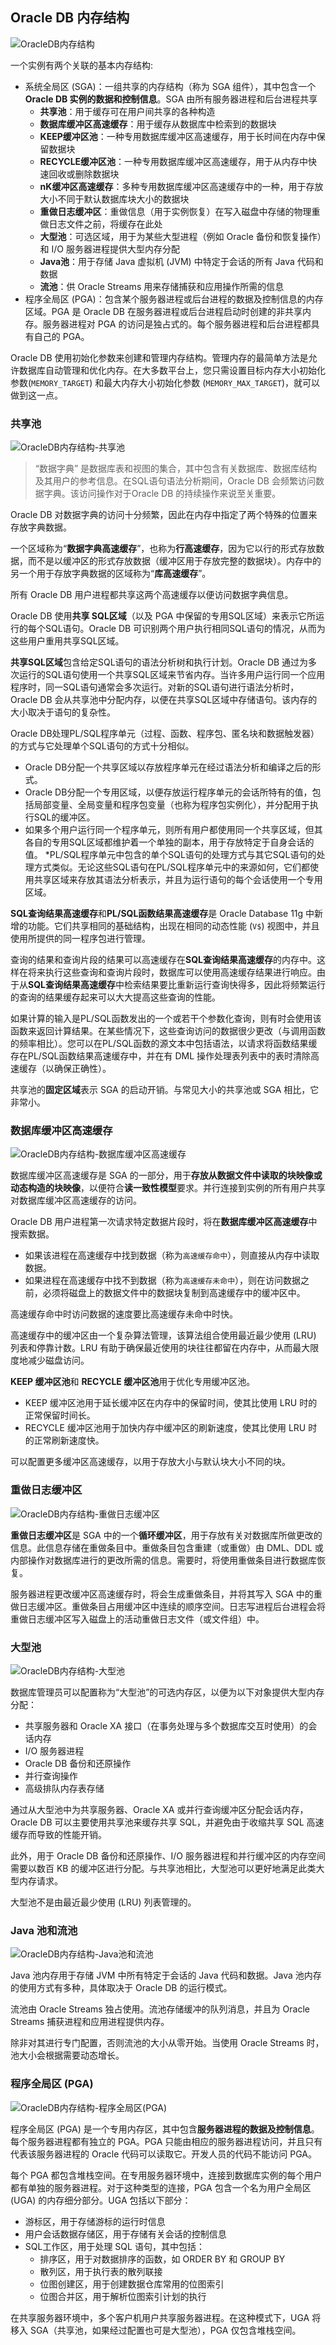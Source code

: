 ## Oracle DB 内存结构

![OracleDB内存结构](./pictures/OracleDB内存结构.png)

一个实例有两个关联的基本内存结构:
* 系统全局区 (SGA)：一组共享的内存结构（称为 SGA 组件），其中包含一个 **Oracle DB 实例的数据和控制信息**。SGA 由所有服务器进程和后台进程共享
  * **共享池**：用于缓存可在用户间共享的各种构造
  * **数据库缓冲区高速缓存**：用于缓存从数据库中检索到的数据块
  * **KEEP缓冲区池**：一种专用数据库缓冲区高速缓存，用于长时间在内存中保留数据块
  * **RECYCLE缓冲区池**：一种专用数据库缓冲区高速缓存，用于从内存中快速回收或删除数据块
  * **nK缓冲区高速缓存**：多种专用数据库缓冲区高速缓存中的一种，用于存放大小不同于默认数据库块大小的数据块
  * **重做日志缓冲区**：重做信息（用于实例恢复）在写入磁盘中存储的物理重做日志文件之前，将缓存在此处
  * **大型池**：可选区域，用于为某些大型进程（例如 Oracle 备份和恢复操作）和 I/O 服务器进程提供大型内存分配
  * **Java池**：用于存储 Java 虚拟机 (JVM) 中特定于会话的所有 Java 代码和数据
  * **流池**：供 Oracle Streams 用来存储捕获和应用操作所需的信息
* 程序全局区 (PGA)：包含某个服务器进程或后台进程的数据及控制信息的内存区域。PGA 是 Oracle DB 在服务器进程或后台进程启动时创建的非共享内存。服务器进程对 PGA 的访问是独占式的。每个服务器进程和后台进程都具有自己的 PGA。

Oracle DB 使用初始化参数来创建和管理内存结构。管理内存的最简单方法是允许数据库自动管理和优化内存。在大多数平台上，您只需设置目标内存大小初始化参数(`MEMORY_TARGET`) 和最大内存大小初始化参数 (`MEMORY_MAX_TARGET`)，就可以做到这一点。

### 共享池
![OracleDB内存结构-共享池](./pictures/OracleDB内存结构-共享池.png)

> “数据字典” 是数据库表和视图的集合，其中包含有关数据库、数据库结构及其用户的参考信息。在SQL语句语法分析期间，Oracle DB 会频繁访问数据字典。该访问操作对于Oracle DB 的持续操作来说至关重要。

Oracle DB 对数据字典的访问十分频繁，因此在内存中指定了两个特殊的位置来存放字典数据。

一个区域称为“**数据字典高速缓存**”，也称为**行高速缓存**，因为它以行的形式存放数据，而不是以缓冲区的形式存放数据（缓冲区用于存放完整的数据块）。内存中的另一个用于存放字典数据的区域称为“**库高速缓存**”。

所有 Oracle DB 用户进程都共享这两个高速缓存以便访问数据字典信息。

Oracle DB 使用**共享 SQL区域**（以及 PGA 中保留的专用SQL区域）来表示它所运行的每个SQL语句。Oracle DB 可识别两个用户执行相同SQL语句的情况，从而为这些用户重用共享SQL区域。

**共享SQL区域**包含给定SQL语句的语法分析树和执行计划。Oracle DB 通过为多次运行的SQL语句使用一个共享SQL区域来节省内存。当许多用户运行同一个应用程序时，同一SQL语句通常会多次运行。对新的SQL语句进行语法分析时，Oracle DB 会从共享池中分配内存，以便在共享SQL区域中存储语句。该内存的大小取决于语句的复杂性。

Oracle DB处理PL/SQL程序单元（过程、函数、程序包、匿名块和数据触发器）的方式与它处理单个SQL语句的方式十分相似。
* Oracle DB分配一个共享区域以存放程序单元在经过语法分析和编译之后的形式。
* Oracle DB分配一个专用区域，以便存放运行程序单元的会话所特有的值，包括局部变量、全局变量和程序包变量（也称为程序包实例化），并分配用于执行SQL的缓冲区。
* 如果多个用户运行同一个程序单元，则所有用户都使用同一个共享区域，但其各自的专用SQL区域都维护着一个单独的副本，用于存放特定于自身会话的值。
*PL/SQL程序单元中包含的单个SQL语句的处理方式与其它SQL语句的处理方式类似。无论这些SQL语句在PL/SQL程序单元中的来源如何，它们都使用共享区域来存放其语法分析表示，并且为运行语句的每个会话使用一个专用区域。

**SQL查询结果高速缓存**和**PL/SQL函数结果高速缓存**是 Oracle Database 11g 中新增的功能。它们共享相同的基础结构，出现在相同的动态性能 (`V$`) 视图中，并且使用所提供的同一程序包进行管理。

查询的结果和查询片段的结果可以高速缓存在**SQL查询结果高速缓存**的内存中。这样在将来执行这些查询和查询片段时，数据库可以使用高速缓存结果进行响应。由于从**SQL查询结果高速缓存**中检索结果要比重新运行查询快得多，因此将频繁运行的查询的结果缓存起来可以大大提高这些查询的性能。

如果计算的输入是PL/SQL函数发出的一个或若干个参数化查询，则有时会使用该函数来返回计算结果。在某些情况下，这些查询访问的数据很少更改（与调用函数的频率相比）。您可以在PL/SQL函数的源文本中包括语法，以请求将函数结果缓存在PL/SQL函数结果高速缓存中，并在有 DML 操作处理表列表中的表时清除高速缓存（以确保正确性）。

共享池的**固定区域**表示 SGA 的启动开销。与常见大小的共享池或 SGA 相比，它非常小。


### 数据库缓冲区高速缓存

![OracleDB内存结构-数据库缓冲区高速缓存](./pictures/OracleDB内存结构-数据库缓冲区高速缓存.png)

数据库缓冲区高速缓存是 SGA 的一部分，用于**存放从数据文件中读取的块映像或动态构造的块映像**，以便符合**读一致性模型**要求。并行连接到实例的所有用户共享对数据库缓冲区高速缓存的访问。

Oracle DB 用户进程第一次请求特定数据片段时，将在**数据库缓冲区高速缓存**中搜索数据。

* 如果该进程在高速缓存中找到数据（称为`高速缓存命中`），则直接从内存中读取数据。
* 如果进程在高速缓存中找不到数据（称为`高速缓存未命中`），则在访问数据之前，必须将磁盘上的数据文件中的数据块复制到高速缓存中的缓冲区中。

高速缓存命中时访问数据的速度要比高速缓存未命中时快。

高速缓存中的缓冲区由一个复杂算法管理，该算法组合使用最近最少使用 (LRU) 列表和停靠计数。LRU 有助于确保最近使用的块往往都留在内存中，从而最大限度地减少磁盘访问。

**KEEP 缓冲区池**和 **RECYCLE 缓冲区池**用于优化专用缓冲区池。

* KEEP 缓冲区池用于延长缓冲区在内存中的保留时间，使其比使用 LRU 时的正常保留时间长。
* RECYCLE 缓冲区池用于加快内存中缓冲区的刷新速度，使其比使用 LRU 时的正常刷新速度快。

可以配置更多缓冲区高速缓存，以用于存放大小与默认块大小不同的块。


### 重做日志缓冲区

![OracleDB内存结构-重做日志缓冲区](./pictures/OracleDB内存结构-重做日志缓冲区.png)

**重做日志缓冲区**是 SGA 中的一个**循环缓冲区**，用于存放有关对数据库所做更改的信息。此信息存储在重做条目中。重做条目包含重建（或重做）由 DML、DDL 或内部操作对数据库进行的更改所需的信息。需要时，将使用重做条目进行数据库恢复。

服务器进程更改缓冲区高速缓存时，将会生成重做条目，并将其写入 SGA 中的重做日志缓冲区。重做条目占用缓冲区中连续的顺序空间。日志写进程后台进程会将重做日志缓冲区写入磁盘上的活动重做日志文件（或文件组）中。

### 大型池

![OracleDB内存结构-大型池](./pictures/OracleDB内存结构-大型池.png)

数据库管理员可以配置称为“大型池”的可选内存区，以便为以下对象提供大型内存分配：

* 共享服务器和 Oracle XA 接口（在事务处理与多个数据库交互时使用）的会话内存
* I/O 服务器进程
* Oracle DB 备份和还原操作
* 并行查询操作
* 高级排队内存表存储

通过从大型池中为共享服务器、Oracle XA 或并行查询缓冲区分配会话内存，Oracle DB 可以主要使用共享池来缓存共享 SQL，并避免由于收缩共享 SQL 高速缓存而导致的性能开销。

此外，用于 Oracle DB 备份和还原操作、I/O 服务器进程和并行缓冲区的内存空间需要以数百 KB 的缓冲区进行分配。与共享池相比，大型池可以更好地满足此类大型内存请求。

大型池不是由最近最少使用 (LRU) 列表管理的。

### Java 池和流池

![OracleDB内存结构-Java池和流池](./pictures/OracleDB内存结构-Java池和流池.png)

Java 池内存用于存储 JVM 中所有特定于会话的 Java 代码和数据。Java 池内存的使用方式有多种，具体取决于 Oracle DB 的运行模式。

流池由 Oracle Streams 独占使用。流池存储缓冲的队列消息，并且为 Oracle Streams 捕获进程和应用进程提供内存。

除非对其进行专门配置，否则流池的大小从零开始。当使用 Oracle Streams 时，池大小会根据需要动态增长。

### 程序全局区 (PGA)

![OracleDB内存结构-程序全局区(PGA)](./pictures/OracleDB内存结构-程序全局区(PGA).png)

程序全局区 (PGA) 是一个专用内存区，其中包含**服务器进程的数据及控制信息**。每个服务器进程都有独立的 PGA。PGA 只能由相应的服务器进程访问，并且只有代表该服务器进程的 Oracle 代码可以读取它。开发人员的代码不能访问 PGA。

每个 PGA 都包含堆栈空间。在专用服务器环境中，连接到数据库实例的每个用户都有单独的服务器进程。对于这种类型的连接，PGA 包含一个名为用户全局区 (UGA) 的内存细分部分。UGA 包括以下部分：
* 游标区，用于存储游标的运行时信息
* 用户会话数据存储区，用于存储有关会话的控制信息
* SQL工作区，用于处理 SQL 语句，其中包括：
    * 排序区，用于对数据排序的函数，如 ORDER BY 和 GROUP BY
    * 散列区，用于执行表的散列联接
    * 位图创建区，用于创建数据仓库常用的位图索引
    * 位图合并区，用于解析位图索引计划的执行

在共享服务器环境中，多个客户机用户共享服务器进程。在这种模式下，UGA 将移入 SGA（共享池，如果经过配置也可是大型池），PGA 仅包含堆栈空间。